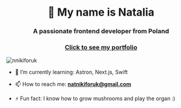 <h1 align="center">👋 My name is Natalia</h1>
<h3 align="center">A passionate frontend developer from Poland</h3>
<h3 align="center"><a target="_blank" href="https://nikicodes.com//">Click to see my portfolio</a></h3>
<img src="https://komarev.com/ghpvc/?username=nnikiforuk&label=Profile%20views&color=0e75b6&style=flat" alt="nnikiforuk" />

- 🌱 I’m currently learning: Astron, Next.js, Swift

- 📫 How to reach me: **natnikiforuk@gmail.com**

- ⚡ Fun fact: I know how to grow mushrooms and play the organ :)
